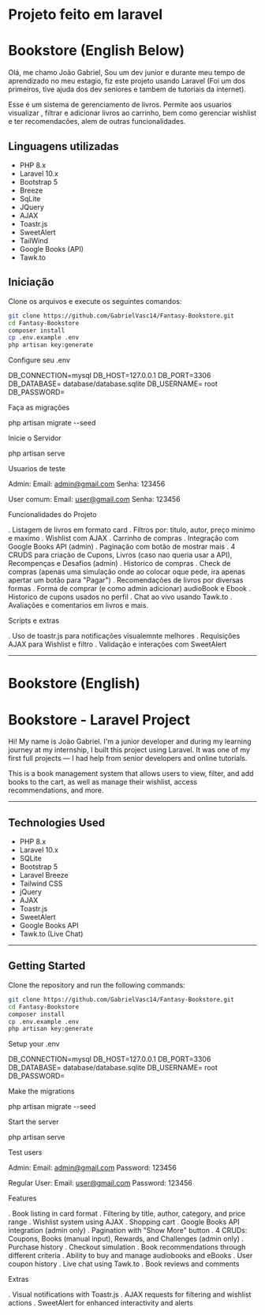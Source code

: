 # Projeto feito em laravel 
# Bookstore (English Below)

Olá, me chamo João Gabriel, Sou um dev junior e durante meu tempo de aprendizado no meu estagio, fiz este projeto usando Laravel (Foi um dos primeiros, tive ajuda dos dev seniores e tambem de tutoriais da internet).

Esse é um sistema de gerenciamento de livros. Permite aos usuarios visualizar , filtrar e adicionar livros ao carrinho, bem como gerenciar wishlist e ter recomendacões, alem de outras funcionalidades.

## Linguagens utilizadas

- PHP 8.x
- Laravel 10.x
- Bootstrap 5
- Breeze
- SqLite 
- JQuery
- AJAX
- Toastr.js
- SweetAlert
- TailWind
- Google Books (API)
- Tawk.to

## Iniciação

Clone os arquivos e execute os seguintes comandos:

````bash
git clone https://github.com/GabrielVasc14/Fantasy-Bookstore.git
cd Fantasy-Bookstore
composer install
cp .env.example .env
php artisan key:generate
````

Configure seu .env

DB_CONNECTION=mysql
DB_HOST=127.0.0.1
DB_PORT=3306
DB_DATABASE= database/database.sqlite
DB_USERNAME= root
DB_PASSWORD=

Faça as migrações

php artisan migrate --seed

Inicie o Servidor

php artisan serve

Usuarios de teste

Admin:
Email: admin@gmail.com
Senha: 123456

User comum:
Email: user@gmail.com
Senha: 123456


Funcionalidades do Projeto

. Listagem de livros em formato card
. Filtros por: titulo, autor, preço minimo e maximo
. Wishlist com AJAX
. Carrinho de compras
. Integração com Google Books API (admin)
. Paginação com botão de mostrar mais
. 4 CRUDS para criação de Cupons, Livros (caso nao queria usar a API), Recompenças e Desafios (admin)
. Historico de compras
. Check de compras (apenas uma simulação onde ao colocar oque pede, ira apenas apertar um botão para "Pagar")
. Recomendações de livros por diversas formas
. Forma de comprar (e como admin adicionar) audioBook e Ebook
. Historico de cupons usados no perfil
. Chat ao vivo usando Tawk.to
. Avaliações e comentarios em livros
e mais.

Scripts e extras

. Uso de toastr.js para notificações visualemnte melhores
. Requisições AJAX para Wishlist e filtro
. Validação e interações com SweetAlert

------------------------------------------------------------------------------------------------------------

# Bookstore (English)

# Bookstore - Laravel Project

Hi! My name is João Gabriel. I'm a junior developer and during my learning journey at my internship, I built this project using Laravel. It was one of my first full projects — I had help from senior developers and online tutorials.

This is a book management system that allows users to view, filter, and add books to the cart, as well as manage their wishlist, access recommendations, and more.

---

## Technologies Used

- PHP 8.x  
- Laravel 10.x  
- SQLite  
- Bootstrap 5  
- Laravel Breeze  
- Tailwind CSS  
- jQuery  
- AJAX  
- Toastr.js  
- SweetAlert  
- Google Books API  
- Tawk.to (Live Chat)

---

## Getting Started

Clone the repository and run the following commands:

````bash
git clone https://github.com/GabrielVasc14/Fantasy-Bookstore.git
cd Fantasy-Bookstore
composer install
cp .env.example .env
php artisan key:generate
````

Setup your .env

DB_CONNECTION=mysql
DB_HOST=127.0.0.1
DB_PORT=3306
DB_DATABASE= database/database.sqlite
DB_USERNAME= root
DB_PASSWORD=

Make the migrations

php artisan migrate --seed

Start the server

php artisan serve


Test users

Admin:
Email: admin@gmail.com
Password: 123456

Regular User:
Email: user@gmail.com
Password: 123456


Features

. Book listing in card format
. Filtering by title, author, category, and price range
. Wishlist system using AJAX
. Shopping cart
. Google Books API integration (admin only)
. Pagination with "Show More" button
. 4 CRUDs: Coupons, Books (manual input), Rewards, and Challenges (admin only)
. Purchase history
. Checkout simulation
. Book recommendations through different criteria
. Ability to buy and manage audiobooks and eBooks
. User coupon history
. Live chat using Tawk.to
. Book reviews and comments

Extras

. Visual notifications with Toastr.js
. AJAX requests for filtering and wishlist actions
. SweetAlert for enhanced interactivity and alerts

